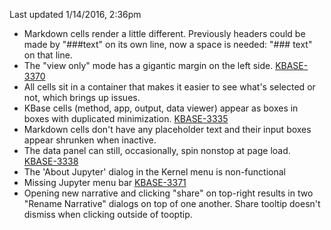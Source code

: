Last updated 1/14/2016, 2:36pm

  * Markdown cells render a little different. Previously headers could be made by "###text" on its own line, now a space is needed: "### text" on that line.
  * The "view only" mode has a gigantic margin on the left side. [KBASE-3370](https://atlassian.kbase.us/browse/KBASE-3370)
  * All cells sit in a container that makes it easier to see what's selected or not, which brings up issues.
  * KBase cells (method, app, output, data viewer) appear as boxes in boxes with duplicated minimization. [KBASE-3335](https://atlassian.kbase.us/browse/KBASE-3335)
  * Markdown cells don't have any placeholder text and their input boxes appear shrunken when inactive.
  * The data panel can still, occasionally, spin nonstop at page load. [KBASE-3338](https://atlassian.kbase.us/browse/KBASE-3338)
  * The 'About Jupyter' dialog in the Kernel menu is non-functional
  * Missing Jupyter menu bar [KBASE-3371](https://atlassian.kbase.us/browse/KBASE-3371)
  * Opening new narrative and clicking "share" on top-right results in two "Rename Narrative" dialogs on top of one another. Share tooltip doesn't dismiss when clicking outside of tooptip.
